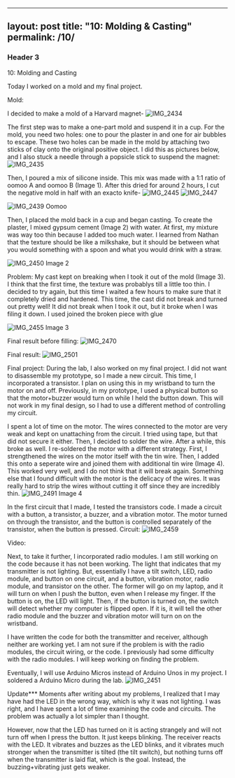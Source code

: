 
---
layout: post
title:  "10: Molding & Casting"
permalink: /10/
---

### Header 3

10: Molding and Casting

Today I worked on a mold and my final project. 




Mold:


I decided to make a mold of a Harvard magnet-
![IMG_2434](https://user-images.githubusercontent.com/52216217/62301925-74658a00-b447-11e9-8979-fe13ff883756.jpg)

The first step was to make a one-part mold and suspend it in a cup. For the mold, you need two holes: one to pour the plaster in and one for air bubbles to escape. These two holes can be made in the mold by attaching two sticks of clay onto the original positive object. I did this as pictures below, and I also stuck a needle through a popsicle stick to suspend the magnet: ![IMG_2435](https://user-images.githubusercontent.com/52216217/62301927-7596b700-b447-11e9-9b14-26b3f8e2e456.jpg)


Then, I poured a mix of silicone inside. This mix was made with a 1:1 ratio of oomoo A and oomoo B (Image 1). After this dried for around 2 hours, I cut the negative mold in half with an exacto knife-
![IMG_2445](https://user-images.githubusercontent.com/52216217/62302076-b68ecb80-b447-11e9-9c4f-aa78238d11b7.jpg)
![IMG_2447](https://user-images.githubusercontent.com/52216217/62302079-b989bc00-b447-11e9-9f85-58b43e7384dc.jpg)

![IMG_2439](https://user-images.githubusercontent.com/52216217/62302013-9a8b2a00-b447-11e9-8033-49dbe5d80e96.jpg)
Oomoo


Then, I placed the mold back in a cup and began casting. To create the plaster, I mixed gypsum cement (Image 2) with water. At first, my mixture was way too thin because I added too much water. I learned from Nathan that the texture should be like a milkshake, but it should be between what you would something with a spoon and what you would drink with a straw. 

![IMG_2450](https://user-images.githubusercontent.com/52216217/62302175-e76f0080-b447-11e9-97b6-d49fefe34d40.jpg)
Image 2



Problem:
My cast kept on breaking when I took it out of the mold (Image 3). I think that the first time, the texture was probablys till a little too thin. I decided to try again, but this time I waited a few hours to make sure that it completely dried and hardened. This time, the cast did not break and turned out pretty well! It did not break when I took it out, but it broke when I was filing it down. I used joined the broken piece with glue

![IMG_2455](https://user-images.githubusercontent.com/52216217/62302188-eb9b1e00-b447-11e9-8791-5bb985a85892.jpg)
Image 3

Final result before filling:
![IMG_2470](https://user-images.githubusercontent.com/52216217/62302312-1eddad00-b448-11e9-8063-0942c8112bdb.jpg)

Final result:
![IMG_2501](https://user-images.githubusercontent.com/52216217/62309240-1475e000-b455-11e9-82db-d83ed1fae4ca.jpg)





Final project:
During the lab, I also worked on my final project. I did not want to disassemble my prototype, so I made a new circuit. This time, I incorporated a transistor. I plan on using this in my wristband  to turn the motor on and off. Previously, in my prototype, I used a physical button so that the motor+buzzer would turn on while I held the button down. This will not work in my final design, so I had to use a different method of controlling my circuit. 

I spent a lot of time on the motor. The wires connected to the motor are very weak and kept on unattaching from the circuit. I tried using tape, but that did not secure it either. Then, I decided to solder the wire. After a while, this broke as well. I re-soldered the motor with a different strategy. First, I strengthened the wires on the motor itself with the tin wire. Then, I added this onto a seperate wire and joined them with additional tin wire (Image 4). This worked very well, and I do not think that it will break again. 
Something else that I found difficult with the motor is the delicacy of the wires. It was really hard to strip the wires without cutting it off since they are incredibly thin. 
![IMG_2491](https://user-images.githubusercontent.com/52216217/62304681-7a119e80-b44c-11e9-8d28-84d0405ef196.jpg)
Image 4

In the first circuit that I made, I tested the transistors code. I made a circuit with a button, a transistor, a buzzer, and a vibration motor. The motor turned on through the transistor, and the button is controlled separately of the transistor, when the button is pressed.
Circuit:
![IMG_2459](https://user-images.githubusercontent.com/52216217/62304684-7bdb6200-b44c-11e9-8fcc-2d0da081b32b.jpg)

Video:


Next, to take it further, I incorporated radio modules. I am still working on the code because it has not been working. The light that indicates that my transmitter is not lighting. But, essentially I have a tilt switch, LED, radio module, and button on one circuit, and a button, vibration motor, radio module, and transistor on the other. The former will go on my laptop, and it will turn on when I push the button, even when I release my finger. If the button is on, the LED will light. Then, if the button is turned on, the switch will detect whether my computer is flipped open. If it is, it will tell the other radio module and the buzzer and vibration motor will turn on on the wristband. 

I have written the code for both the transmitter and receiver, although neither are working yet. I am not sure if the problem is with the radio modules, the circuit wiring, or the code. I previously had some difficulty with the radio modules. I will keep working on finding the problem. 

Eventually, I will use Arduino Micros instead of Arduino Unos in my project. I soldered a Arduino Micro during the lab.
![IMG_2451](https://user-images.githubusercontent.com/52216217/62304687-7da52580-b44c-11e9-98c6-268fe7b00e5b.jpg)


Update***
Moments after writing about my problems, I realized that I may have had the LED in the wrong way, which is why it was not lighting. I was right, and I have spent a lot of time examining the code and circuits. The problem was actually a lot simpler than I thought. 

However, now that the LED has turned on it is acting strangely and will not turn off when I press the button. It just keeps blinking. The receiver reacts with the LED. It vibrates and buzzes as the LED blinks, and it vibrates much stronger when the transmitter is tilted (the tilt switch), but nothing turns off when the transmitter is laid flat, which is the goal. Instead, the buzzing+vibrating just gets weaker.
